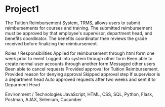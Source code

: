 # Project1
The Tuition Reimbursement System, TRMS, allows users to submit reimbursements for courses and training. The submitted reimbursement must be approved by that employee's supervisor, department head, and benefits coordinator. The benefits coordinator then reviews the grade received before finalizing the reimbursement.

Roles / Responsibilities
Applied for reimbursement through html form one week prior to event
Logged into system through other form
Been able to create normal user accounts through another form
Messaged other users
Been able to cancel requests
Provided approval for Tuition Reimbursement.
Provided reason for denying approval
Skipped approval step If supervisor is a department head
Auto approved requests after two weeks and sent it to Deparment Head
 


Environment / Technologies
JavaScript, HTML, CSS, SQL, Python, Flask, Postman, AJAX, Selenium, Cucumber
